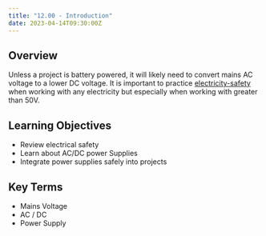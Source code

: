 ```yaml
---
title: "12.00 - Introduction"
date: 2023-04-14T09:30:00Z
---
```


## Overview

Unless a project is battery powered, it will likely need to convert mains AC voltage to a lower DC voltage. It is important to practice [electricity-safety](../../../../electronics/electricity-safety.md) when working with any electricity but especially when working with greater than 50V. 

## Learning Objectives

- Review electrical safety
- Learn about AC/DC power Supplies
- Integrate power supplies safely into projects

## Key Terms

- Mains Voltage
- AC / DC
- Power Supply